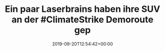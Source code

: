 ---
retweeted: false
source: <a href="http://www.samruston.co.uk" rel="nofollow">Flamingo for Android</a>
entities:
  user_mentions: []
  urls: []
  symbols: []
  media:
  - expanded_url: https://twitter.com/bascht/status/1175030523678396416/photo/1
    indices:
    - '103'
    - '126'
    url: https://t.co/ZqdoaePmZN
    media_url: http://pbs.twimg.com/tweet_video_thumb/EE6MCKNXYAEKzGB.jpg
    id_str: '1175030521518317569'
    id: '1175030521518317569'
    media_url_https: https://pbs.twimg.com/tweet_video_thumb/EE6MCKNXYAEKzGB.jpg
    sizes:
      small:
        w: '256'
        h: '200'
        resize: fit
      large:
        w: '256'
        h: '200'
        resize: fit
      medium:
        w: '256'
        h: '200'
        resize: fit
      thumb:
        w: '150'
        h: '150'
        resize: crop
    type: photo
    display_url: pic.twitter.com/ZqdoaePmZN
  hashtags:
  - text: ClimateStrike
    indices:
    - '43'
    - '57'
display_text_range:
- '0'
- '126'
favorite_count: '15'
id_str: '1175030523678396416'
truncated: false
retweet_count: '3'
id: '1175030523678396416'
possibly_sensitive: false
created_at: Fri Sep 20 12:54:42 +0000 2019
favorited: false
full_text: "Ein paar Laserbrains haben ihre SUV an der #ClimateStrike Demoroute geparkt.
  \n\nOh. Und es gab Sticker."
lang: de
extended_entities:
  media:
  - expanded_url: https://twitter.com/bascht/status/1175030523678396416/photo/1
    indices:
    - '103'
    - '126'
    url: https://t.co/ZqdoaePmZN
    media_url: http://pbs.twimg.com/tweet_video_thumb/EE6MCKNXYAEKzGB.jpg
    id_str: '1175030521518317569'
    video_info:
      aspect_ratio:
      - '32'
      - '25'
      variants:
      - bitrate: '0'
        content_type: video/mp4
        url: https://video.twimg.com/tweet_video/EE6MCKNXYAEKzGB.mp4
    id: '1175030521518317569'
    media_url_https: https://pbs.twimg.com/tweet_video_thumb/EE6MCKNXYAEKzGB.jpg
    sizes:
      small:
        w: '256'
        h: '200'
        resize: fit
      large:
        w: '256'
        h: '200'
        resize: fit
      medium:
        w: '256'
        h: '200'
        resize: fit
      thumb:
        w: '150'
        h: '150'
        resize: crop
    type: animated_gif
    display_url: pic.twitter.com/ZqdoaePmZN
tags:
- ClimateStrike
- pesos/twitter
date: '2019-09-20T12:54:42+00:00'
src: https://twitter.com/bascht/status/1175030523678396416
original_url: https://twitter.com/bascht/status/1175030523678396416
type: twitter_tweet
media_url: https://img.bascht.com/twitter/pbs.twimg.com/tweet_video_thumb/EE6MCKNXYAEKzGB.jpg
text: "Ein paar Laserbrains haben ihre SUV an der #ClimateStrike Demoroute geparkt.
  \n\nOh. Und es gab Sticker."
title: 'Ein paar Laserbrains haben ihre SUV an der #ClimateStrike Demoroute gep'

---